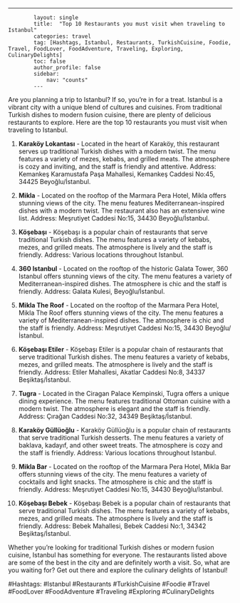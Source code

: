 ---
            layout: single
            title:  "Top 10 Restaurants you must visit when traveling to Istanbul"
            categories: travel
            tag: [Hashtags, Istanbul, Restaurants, TurkishCuisine, Foodie, Travel, FoodLover, FoodAdventure, Traveling, Exploring, CulinaryDelights]
            toc: false
            author_profile: false
            sidebar:
                nav: "counts"
            ---
            
Are you planning a trip to Istanbul? If so, you’re in for a treat. Istanbul is a vibrant city with a unique blend of cultures and cuisines. From traditional Turkish dishes to modern fusion cuisine, there are plenty of delicious restaurants to explore. Here are the top 10 restaurants you must visit when traveling to Istanbul. 

1. **Karaköy Lokantası** - Located in the heart of Karaköy, this restaurant serves up traditional Turkish dishes with a modern twist. The menu features a variety of mezes, kebabs, and grilled meats. The atmosphere is cozy and inviting, and the staff is friendly and attentive. Address: Kemankeş Karamustafa Paşa Mahallesi, Kemankeş Caddesi No:45, 34425 Beyoğlu/İstanbul. 

2. **Mikla** - Located on the rooftop of the Marmara Pera Hotel, Mikla offers stunning views of the city. The menu features Mediterranean-inspired dishes with a modern twist. The restaurant also has an extensive wine list. Address: Meşrutiyet Caddesi No:15, 34430 Beyoğlu/İstanbul. 

3. **Köşebaşı** - Köşebaşı is a popular chain of restaurants that serve traditional Turkish dishes. The menu features a variety of kebabs, mezes, and grilled meats. The atmosphere is lively and the staff is friendly. Address: Various locations throughout Istanbul. 

4. **360 Istanbul** - Located on the rooftop of the historic Galata Tower, 360 Istanbul offers stunning views of the city. The menu features a variety of Mediterranean-inspired dishes. The atmosphere is chic and the staff is friendly. Address: Galata Kulesi, Beyoğlu/İstanbul. 

5. **Mikla The Roof** - Located on the rooftop of the Marmara Pera Hotel, Mikla The Roof offers stunning views of the city. The menu features a variety of Mediterranean-inspired dishes. The atmosphere is chic and the staff is friendly. Address: Meşrutiyet Caddesi No:15, 34430 Beyoğlu/İstanbul. 

6. **Köşebaşı Etiler** - Köşebaşı Etiler is a popular chain of restaurants that serve traditional Turkish dishes. The menu features a variety of kebabs, mezes, and grilled meats. The atmosphere is lively and the staff is friendly. Address: Etiler Mahallesi, Akatlar Caddesi No:8, 34337 Beşiktaş/İstanbul. 

7. **Tugra** - Located in the Ciragan Palace Kempinski, Tugra offers a unique dining experience. The menu features traditional Ottoman cuisine with a modern twist. The atmosphere is elegant and the staff is friendly. Address: Çırağan Caddesi No:32, 34349 Beşiktaş/İstanbul. 

8. **Karaköy Güllüoğlu** - Karaköy Güllüoğlu is a popular chain of restaurants that serve traditional Turkish desserts. The menu features a variety of baklava, kadayıf, and other sweet treats. The atmosphere is cozy and the staff is friendly. Address: Various locations throughout Istanbul. 

9. **Mikla Bar** - Located on the rooftop of the Marmara Pera Hotel, Mikla Bar offers stunning views of the city. The menu features a variety of cocktails and light snacks. The atmosphere is chic and the staff is friendly. Address: Meşrutiyet Caddesi No:15, 34430 Beyoğlu/İstanbul. 

10. **Köşebaşı Bebek** - Köşebaşı Bebek is a popular chain of restaurants that serve traditional Turkish dishes. The menu features a variety of kebabs, mezes, and grilled meats. The atmosphere is lively and the staff is friendly. Address: Bebek Mahallesi, Bebek Caddesi No:1, 34342 Beşiktaş/İstanbul. 

Whether you’re looking for traditional Turkish dishes or modern fusion cuisine, Istanbul has something for everyone. The restaurants listed above are some of the best in the city and are definitely worth a visit. So, what are you waiting for? Get out there and explore the culinary delights of Istanbul! 

#Hashtags: #Istanbul #Restaurants #TurkishCuisine #Foodie #Travel #FoodLover #FoodAdventure #Traveling #Exploring #CulinaryDelights